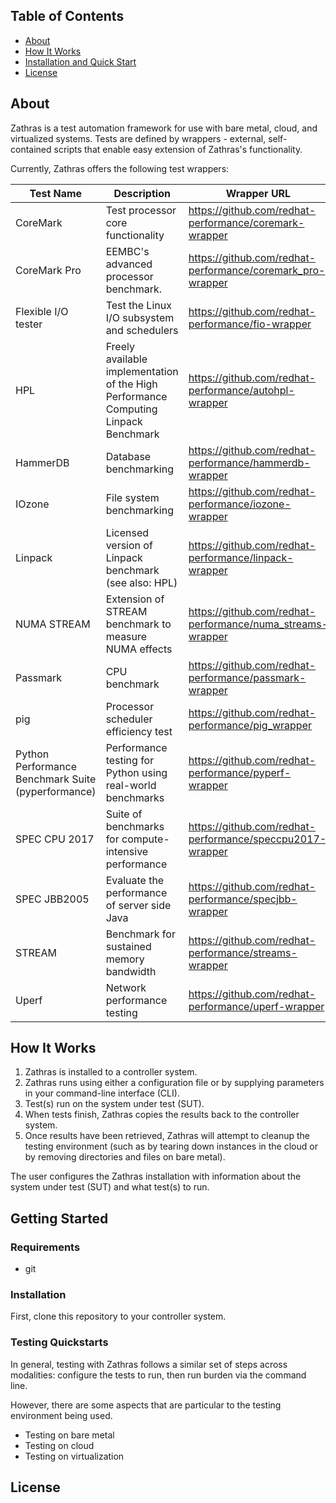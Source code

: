 ## Table of Contents
- [About](#about)
- [How It Works](#how-it-works)
- [Installation and Quick Start](#installation-and-quick-start)
- [License](#license)

## About
Zathras is a test automation framework for use with bare metal, cloud, and virtualized systems. Tests are defined by wrappers - external, self-contained scripts that enable easy extension of Zathras's functionality. 

Currently, Zathras offers the following test wrappers:

| Test Name                                          | Description                                                                         | Wrapper URL                                                |   |   |
|----------------------------------------------------|-------------------------------------------------------------------------------------|------------------------------------------------------------|---|---|
| CoreMark                                           | Test processor core functionality                                                   | https://github.com/redhat-performance/coremark-wrapper     |   |   |
| CoreMark Pro                                       | EEMBC's advanced processor benchmark.                                               | https://github.com/redhat-performance/coremark_pro-wrapper |   |   |
| Flexible I/O tester                                | Test the Linux I/O subsystem and schedulers                                         | https://github.com/redhat-performance/fio-wrapper          |   |   |
| HPL                                                | Freely available implementation of the High Performance Computing Linpack Benchmark | https://github.com/redhat-performance/autohpl-wrapper      |   |   |
| HammerDB                                           | Database benchmarking                                                               | https://github.com/redhat-performance/hammerdb-wrapper     |   |   |
| IOzone                                             | File system benchmarking                                                            | https://github.com/redhat-performance/iozone-wrapper       |   |   |
| Linpack                                            | Licensed version of Linpack benchmark (see also: HPL)                               | https://github.com/redhat-performance/linpack-wrapper      |   |   |
| NUMA STREAM                                        | Extension of STREAM benchmark to measure NUMA effects                               | https://github.com/redhat-performance/numa_streams-wrapper |   |   |
| Passmark                                           | CPU benchmark                                                                       | https://github.com/redhat-performance/passmark-wrapper     |   |   |
| pig                                                | Processor scheduler efficiency test                                                 | https://github.com/redhat-performance/pig_wrapper          |   |   |
| Python Performance Benchmark Suite (pyperformance) | Performance testing for Python using real-world benchmarks                          | https://github.com/redhat-performance/pyperf-wrapper       |   |   |
| SPEC CPU 2017                                      | Suite of benchmarks for compute-intensive performance                               | https://github.com/redhat-performance/speccpu2017-wrapper  |   |   |
| SPEC JBB2005                                       | Evaluate the performance of server side Java                                        | https://github.com/redhat-performance/specjbb-wrapper      |   |   |
| STREAM                                             | Benchmark for sustained memory bandwidth                                            | https://github.com/redhat-performance/streams-wrapper      |   |   |
| Uperf                                              | Network performance testing                                                         | https://github.com/redhat-performance/uperf-wrapper        |   |   |

## How It Works
1. Zathras is installed to a controller system.
2. Zathras runs using either a configuration file or by supplying parameters in your command-line interface (CLI).  
3. Test(s) run on the system under test (SUT).
4. When tests finish, Zathras copies the results back to the controller system.
5. Once results have been retrieved, Zathras will attempt to cleanup the testing environment (such as by tearing down instances in the cloud or by removing directories and files on bare metal). 

The user configures the Zathras installation with information about the system under test (SUT) and what test(s) to run.

## Getting Started

### Requirements
- git 

### Installation
First, clone this repository to your controller system.

### Testing Quickstarts
In general, testing with Zathras follows a similar set of steps across modalities: configure the tests to run, then run burden via the command line. 



However, there are some aspects that are particular to the testing environment being used.

- Testing on bare metal
- Testing on cloud
- Testing on virtualization

## License
